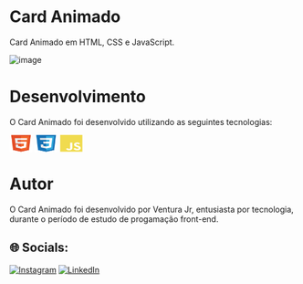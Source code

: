 # Card Animado
Card Animado em HTML, CSS e JavaScript.

![image](https://github.com/Ventura-Jr/JUROS-COMPOSTOS-CALC/assets/122493018/42e169d1-a64b-4f5a-979a-a3efb1806589)

# Desenvolvimento
O Card Animado foi desenvolvido utilizando as seguintes tecnologias:
<div>
<img align="center" alt="Ventura-HTML" height="30" width="40" src="https://raw.githubusercontent.com/devicons/devicon/master/icons/html5/html5-original.svg">
<img align="center" alt="Ventura-CSS" height="30" width="40" src="https://raw.githubusercontent.com/devicons/devicon/master/icons/css3/css3-original.svg">
<img align="center" alt="Ventura-Js" height="30" width="40" src="https://raw.githubusercontent.com/devicons/devicon/master/icons/javascript/javascript-plain.svg">
</div>

# Autor
O Card Animado foi desenvolvido por Ventura Jr, entusiasta por tecnologia, durante o período de estudo de progamação front-end.

## 🌐 Socials:
[![Instagram](https://img.shields.io/badge/Instagram-%23E4405F.svg?logo=Instagram&logoColor=white)](https://www.instagram.com/eng.venturajr/) [![LinkedIn](https://img.shields.io/badge/LinkedIn-%230077B5.svg?logo=linkedin&logoColor=white)](https://www.linkedin.com/in/ventura-jr/)